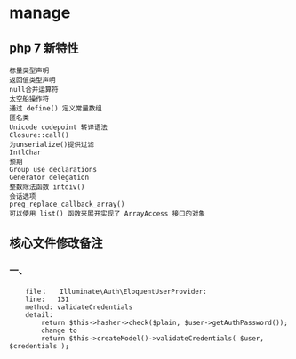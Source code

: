 # manage 

## php 7 新特性
    标量类型声明
    返回值类型声明
    null合并运算符
    太空船操作符
    通过 define() 定义常量数组
    匿名类
    Unicode codepoint 转译语法
    Closure::call()
    为unserialize()提供过滤
    IntlChar
    预期
    Group use declarations
    Generator delegation
    整数除法函数 intdiv()
    会话选项
    preg_replace_callback_array()
    可以使用 list() 函数来展开实现了 ArrayAccess 接口的对象
    
    
## 核心文件修改备注
### 一、
        file：   Illuminate\Auth\EloquentUserProvider:
        line:   131
        method: validateCredentials
        detail: 
            return $this->hasher->check($plain, $user->getAuthPassword());
            change to
            return $this->createModel()->validateCredentials( $user, $credentials );
       
        